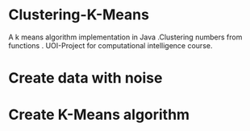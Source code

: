 # Clustering-K-Means
A k means algorithm implementation in Java .Clustering numbers from functions .
UOI-Project for computational intelligence course.

# Create data with noise 


# Create K-Means algorithm 
